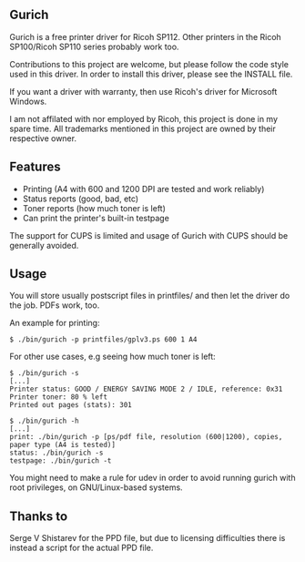 Gurich
-----

Gurich is a free printer driver for Ricoh SP112.
Other printers in the Ricoh SP100/Ricoh SP110 series probably work too.

Contributions to this project are welcome, but please follow the code style used in this driver.
In order to install this driver, please see the INSTALL file.


If you want a driver with warranty, then use Ricoh's driver for Microsoft Windows.

I am not affilated with nor employed by Ricoh, this project is done in my spare time.
All trademarks mentioned in this project are owned by their respective owner.

## Features
* Printing (A4 with 600 and 1200 DPI are tested and work reliably)
* Status reports (good, bad, etc)
* Toner reports (how much toner is left)
* Can print the printer's built-in testpage

The support for CUPS is limited and usage of Gurich with CUPS should be generally avoided.

## Usage
You will store usually postscript files in printfiles/ and then let the driver do the job.
PDFs work, too.

An example for printing:

    $ ./bin/gurich -p printfiles/gplv3.ps 600 1 A4

For other use cases, e.g seeing how much toner is left:

    $ ./bin/gurich -s
    [...]
    Printer status: GOOD / ENERGY SAVING MODE 2 / IDLE, reference: 0x31
    Printer toner: 80 % left
    Printed out pages (stats): 301

    $ ./bin/gurich -h
    [...]
    print: ./bin/gurich -p [ps/pdf file, resolution (600|1200), copies, paper type (A4 is tested)]
    status: ./bin/gurich -s
    testpage: ./bin/gurich -t

You might need to make a rule for udev in order to avoid running gurich with root privileges,
on GNU/Linux-based systems.

## Thanks to
Serge V Shistarev for the PPD file,
but due to licensing difficulties there is instead a script for the actual PPD file.